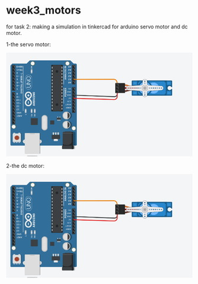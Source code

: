 # week3_motors
for task 2:
making a simulation in tinkercad for arduino servo motor and dc motor.



1-the servo motor:



![picture](servo.png)



2-the dc motor:



![picture](servo.png)
